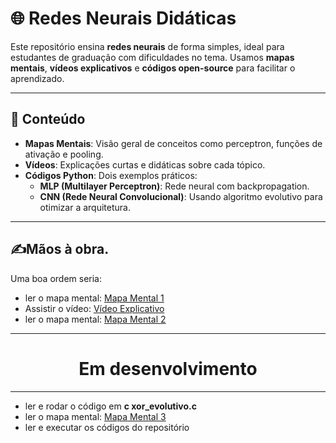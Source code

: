 <!DOCTYPE html>
<html lang="pt">
<head>
  <meta charset="UTF-8">
  <meta name="viewport" content="width=device-width, initial-scale=1.0">
</head>
<body>

  <h1>🌐 Redes Neurais Didáticas</h1>

  <p>Este repositório ensina <strong>redes neurais</strong> de forma simples, ideal para estudantes de graduação com dificuldades no tema. Usamos <strong>mapas mentais</strong>, <strong>vídeos explicativos</strong> e <strong>códigos open-source</strong> para facilitar o aprendizado.</p>

  <hr>

  <h2>📂 Conteúdo</h2>
  <ul>
    <li><strong>Mapas Mentais</strong>: Visão geral de conceitos como perceptron, funções de ativação e pooling.</li>
    <li><strong>Vídeos</strong>: Explicações curtas e didáticas sobre cada tópico.</li>
    <li><strong>Códigos Python</strong>: Dois exemplos práticos:
      <ul>
        <li><strong>MLP (Multilayer Perceptron)</strong>: Rede neural com backpropagation.</li>
        <li><strong>CNN (Rede Neural Convolucional)</strong>: Usando algoritmo evolutivo para otimizar a arquitetura.</li>
      </ul>
    </li>
  </ul>

  <hr>

  <h2>✍️Mãos à obra.</h2>
  <p>Uma boa ordem seria:</p>
  <ul>
    <li>ler o mapa mental: <a href="https://lucid.app/lucidspark/1f8b320c-8114-4349-af78-05ec1cfd20be/view">Mapa Mental 1</a></li>
    <li>Assistir o vídeo: <a href="https://www.youtube.com/watch?v=s4gL__IgWiA">Vídeo Explicativo</a></li>
    <li>ler o mapa mental: <a href="https://lucid.app/lucidspark/cbd1e0e0-43a7-4810-8b9a-b9566c6a480b/view">Mapa Mental 2</a></li>
  </ul>

  <hr>

  <h1 style="text-align: center;">Em desenvolvimento</h1>

  <hr>

  <ul>
    <li>ler e rodar o código em <strong>c xor_evolutivo.c</strong></li>
    <li>ler o mapa mental: <a href="https://lucid.app/lucidspark/f3e8ec48-df8b-4da1-be7c-dd8e545b22f0/view">Mapa Mental 3</a></li>
    <li>ler e executar os códigos do repositório</li>
  </ul>

</body>
</html>

